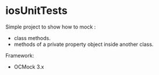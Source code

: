 # iosUnitTests

Simple project to show how to mock :
- class methods.
- methods of a private property object inside another class.

Framework:
- OCMock 3.x
